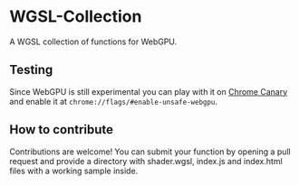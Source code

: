 # WGSL-Collection
A WGSL collection of functions for WebGPU.
## Testing
Since WebGPU is still experimental you can play with it on [Chrome Canary](https://www.google.com/intl/it/chrome/canary/) and enable it at `chrome://flags/#enable-unsafe-webgpu`.
## How to contribute
Contributions are welcome! You can submit your function by opening a pull request and provide a directory with shader.wgsl, index.js and index.html files with a working sample inside.
